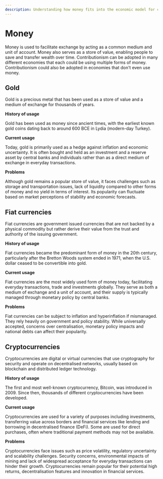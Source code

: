```yaml
---
description: Understanding how money fits into the economic model for contributionism
---
```


# Money

Money is used to facilitate exchange by acting as a common medium and unit of account. Money also serves as a store of value, enabling people to save and transfer wealth over time. Contributionism can be adopted in many different economies that each could be using multiple forms of money. Contributionism could also be adopted in economies that don't even use money.



## Gold

Gold is a precious metal that has been used as a store of value and a medium of exchange for thousands of years.



**History of usage**

Gold has been used as money since ancient times, with the earliest known gold coins dating back to around 600 BCE in Lydia (modern-day Turkey).



**Current usage**

Today, gold is primarily used as a hedge against inflation and economic uncertainty. It is often bought and held as an investment and a reserve asset by central banks and individuals rather than as a direct medium of exchange in everyday transactions.



**Problems**

Although gold remains a popular store of value, it faces challenges such as storage and transportation issues, lack of liquidity compared to other forms of money and no yield in terms of interest. Its popularity can fluctuate based on market perceptions of stability and economic forecasts.



## Fiat currencies

Fiat currencies are government issued currencies that are not backed by a physical commodity but rather derive their value from the trust and authority of the issuing government.



**History of usage**

Fiat currencies became the predominant form of money in the 20th century, particularly after the Bretton Woods system ended in 1971, when the U.S. dollar ceased to be convertible into gold.



**Current usage**

Fiat currencies are the most widely used form of money today, facilitating everyday transactions, trade and investments globally. They serve as both a medium of exchange and a unit of account, and their supply is typically managed through monetary policy by central banks.



**Problems**

Fiat currencies can be subject to inflation and hyperinflation if mismanaged. They rely heavily on government and policy stability. While universally accepted, concerns over centralisation, monetary policy impacts and national debts can affect their popularity.



## Cryptocurrencies

Cryptocurrencies are digital or virtual currencies that use cryptography for security and operate on decentralised networks, usually based on blockchain and distributed ledger technology.



**History of usage**

The first and most well-known cryptocurrency, Bitcoin, was introduced in 2009. Since then, thousands of different cryptocurrencies have been developed.



**Current usage**

Cryptocurrencies are used for a variety of purposes including investments, transferring value across borders and financial services like lending and borrowing in decentralised finance (DeFi). Some are used for direct purchases, often where traditional payment methods may not be available.



**Problems**

Cryptocurrencies face issues such as price volatility, regulatory uncertainty and scalability challenges. Security concerns, environmental impacts of mining and lack of widespread acceptance for everyday transactions can hinder their growth. Cryptocurrencies remain popular for their potential high returns, decentralisation features and innovation in financial services.
